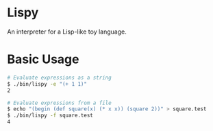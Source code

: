 # Lispy

An interpreter for a Lisp-like toy language.

# Basic Usage

``` bash
# Evaluate expressions as a string
$ ./bin/lispy -e "(+ 1 1)"
2

# Evaluate expressions from a file
$ echo "(begin (def square(x) (* x x)) (square 2))" > square.test
$ ./bin/lispy -f square.test
4
```